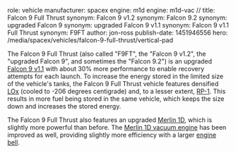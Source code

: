 role: vehicle
manufacturer: spacex
engine: m1d
engine: m1d-vac
//
title: Falcon 9 Full Thrust
synonym: Falcon 9 v1.2
synonym: Falcon 9.2
synonym: upgraded Falcon 9
synonym: upgraded Falcon 9 v1.1
synonym: Falcon 9 v1.1 Full Thrust
synonym: F9FT
author: jon-ross
publish-date: 1451946556
hero: /media/spacex/vehicles/falcon-9-full-thrust/vertical-pad

The Falcon 9 Full Thrust (also called "F9FT", the "Falcon 9 v1.2", the
"upgraded Falcon 9", and sometimes the "Falcon 9.2") is an upgraded
[Falcon 9 v1.1](term) with about 30% more performance to enable
recovery attempts for each launch. To increase the energy stored in
the limited size of the vehicle's tanks, the Falcon 9 Full Thrust
vehicle features densified [LOx](term) (cooled to -206 degrees
centigrade) and, to a lesser extent, [RP-1](term). This results in
more fuel being stored in the same vehicle, which keeps the size down
and increases the stored energy.

The Falcon 9 Full Thrust also features an upgraded [Merlin 1D](term),
which is slightly more powerful than before. The
[Merlin 1D vacuum engine](term) has been improved as well, providing
slightly more efficiency with a larger [engine bell](term).
